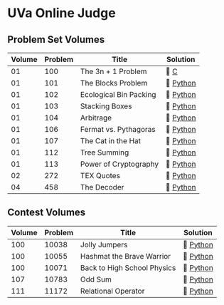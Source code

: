 # UVa Online Judge 

## Problem Set Volumes

| Volume  | Problem | Title | Solution |
| ------- | ------- | ----- | -------- |
| 01 | 100 | The 3n + 1 Problem | :small_blue_diamond: [C](../uvaonlinejudge/c/p100.c) |
| 01 | 101 | The Blocks Problem | :small_orange_diamond: [Python](../uvaonlinejudge/python/p101.py) |
| 01 | 102 | Ecological Bin Packing | :small_blue_diamond: [Python](../uvaonlinejudge/python/p102.py) |
| 01 | 103 | Stacking Boxes | :small_orange_diamond: [Python](../uvaonlinejudge/python/p103.py) |
| 01 | 104 | Arbitrage | :small_orange_diamond: [Python](../uvaonlinejudge/python/p104.py) |
| 01 | 106 | Fermat vs. Pythagoras | :small_orange_diamond: [Python](../uvaonlinejudge/python/p106.py) |
| 01 | 107 | The Cat in the Hat | :small_blue_diamond: [Python](../uvaonlinejudge/python/p107.py) |
| 01 | 112 | Tree Summing | :small_orange_diamond: [Python](../uvaonlinejudge/python/p112.py) |
| 01 | 113 | Power of Cryptography | :small_blue_diamond: [Python](../uvaonlinejudge/python/p113.py) |
| 02 | 272 | TEX Quotes | :small_blue_diamond: [Python](../uvaonlinejudge/python/p272.py) |
| 04 | 458 | The Decoder | :small_blue_diamond: [Python](../uvaonlinejudge/python/p458.py) |


## Contest Volumes

| Volume  | Problem | Title | Solution |
| ------- | ------- | ----- | -------- |
| 100 | 10038 | Jolly Jumpers | :small_blue_diamond: [Python](../uvaonlinejudge/python/p10038.py) |
| 100 | 10055 | Hashmat the Brave Warrior | :small_blue_diamond: [Python](../uvaonlinejudge/python/p10055.py) |
| 100 | 10071 | Back to High School Physics | :small_blue_diamond: [Python](../uvaonlinejudge/python/p10071.py) |
| 107 | 10783 | Odd Sum | :small_blue_diamond: [Python](../uvaonlinejudge/python/p10783.py) |
| 111 | 11172 | Relational Operator | :small_blue_diamond: [Python](../uvaonlinejudge/python/p11172.py) |
